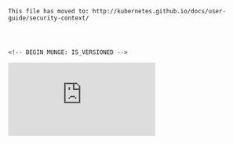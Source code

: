 <!-- BEGIN MUNGE: UNVERSIONED_WARNING -->


<!-- END MUNGE: UNVERSIONED_WARNING -->
    This file has moved to: http://kubernetes.github.io/docs/user-guide/security-context/




    <!-- BEGIN MUNGE: IS_VERSIONED -->
<!-- TAG IS_VERSIONED -->
<!-- END MUNGE: IS_VERSIONED -->


<!-- BEGIN MUNGE: GENERATED_ANALYTICS -->
[![Analytics](https://kubernetes-site.appspot.com/UA-36037335-10/GitHub/docs/user-guide/security-context.md?pixel)]()
<!-- END MUNGE: GENERATED_ANALYTICS -->
